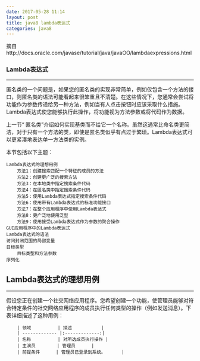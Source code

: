 ```yaml
---
date: 2017-05-28 11:14
layout: post
title: java8 lambda表达式
categories: java8
---
```


摘自http://docs.oracle.com/javase/tutorial/java/javaOO/lambdaexpressions.html

### Lambda表达式
----------------------------------------
匿名类的一个问题是，如果您的匿名类的实现非常简单，例如仅包含一个方法的接口，则匿名类的语法可能看起来很笨重且不清楚。在这些情况下，您通常会尝试将功能作为参数传递给另一种方法，例如当有人点击按钮时应该采取什么措施。Lambda表达式使您能够执行此操作，将功能视为方法参数或将代码作为数据。

上一节“ 匿名类”介绍如何实现基类而不给它一个名称。虽然这通常比命名类更简洁，对于只有一个方法的类，即使是匿名类似乎有点过于繁琐。Lambda表达式可以更紧凑地表达单一方法类的实例。

本节包括以下主题：

	Lambda表达式的理想用例
		方法1：创建搜索匹配一个特征的成员的方法
		方法2：创建更广泛的搜索方法
		方法3：在本地类中指定搜索条件代码
		方法4：在匿名类中指定搜索条件代码
		方法5：使用Lambda表达式指定搜索条件代码
		方法6：使用带有Lambda表达式的标准功能接口
		方法7：在整个应用程序中使用Lambda表达式
		方法8：更广泛地使用泛型
		方法9：使用接受Lambda表达式作为参数的聚合操作
	GUI应用程序中的Lambda表达式
	Lambda表达式的语法
	访问封闭范围的局部变量
	目标类型
		目标类型和方法参数
	序列化

## Lambda表达式的理想用例
----------------------------------------
假设您正在创建一个社交网络应用程序。您希望创建一个功能，使管理员能够对符合特定条件的社交网络应用程序的成员执行任何类型的操作（例如发送消息）。下表详细描述了这种用例：

		
		| 领域          | 描述           |
		| ------------- |:-------------:|
		| 名称          | 对所选成员执行操作 |
		| 主演员        | 管理员      |
		| 前提条件      | 管理员已登录到系统。      |
		


